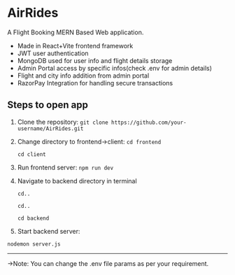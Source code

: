 
# AirRides

A Flight Booking MERN Based Web application.

- Made in React+Vite frontend framework
- JWT user authentication
- MongoDB used for user info and flight details storage
- Admin Portal access by specific infos(check .env for admin details)
- Flight and city info addition from admin portal
- RazorPay Integration for handling secure transactions


## Steps to open app

1. Clone the repository:
   ```git clone https://github.com/your-username/AirRides.git```

   

3. Change directory to frontend->client:
   ```cd frontend```

   ```cd client```

4. Run frontend server:
   ```npm run dev```

5. Navigate to backend directory in terminal

   ```cd..```

   ```cd..```

   ```cd backend```

6. Start backend server:

```nodemon server.js```

---

->Note: You can change the .env file params as per your requirement.


